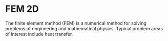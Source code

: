 # FEM 2D

The finite element method (FEM) is a numerical method for solving problems of engineering and mathematical physics. Typical problem areas of interest include heat transfer.
